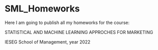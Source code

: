 # SML_Homeworks
Here I am going to publish all my homeworks for the course:

STATISTICAL AND MACHINE LEARNING APPROCHES FOR MARKETING

IESEG School of Management, year 2022
